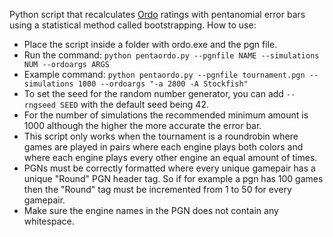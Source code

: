 Python script that recalculates [Ordo](https://github.com/michiguel/Ordo) ratings with pentanomial error bars using a statistical method called bootstrapping.
How to use:
- Place the script inside a folder with ordo.exe and the pgn file.
- Run the command: `python pentaordo.py --pgnfile NAME --simulations NUM --ordoargs ARGS`
- Example command: `python pentaordo.py --pgnfile tournament.pgn --simulations 1000 --ordoargs "-a 2800 -A Stockfish"`
- To set the seed for the random number generator, you can add `--rngseed SEED` with the default seed being 42. 
- For the number of simulations the recommended minimum amount is 1000 although the higher the more accurate the error bar.
- This script only works when the tournament is a roundrobin where games are played in pairs where each engine plays both colors and where each engine plays every other engine an equal amount of times.
- PGNs must be correctly formatted where every unique gamepair has a unique "Round" PGN header tag. So if for example a pgn has 100 games then the "Round" tag must be incremented from 1 to 50 for every gamepair.
- Make sure the engine names in the PGN does not contain any whitespace.
